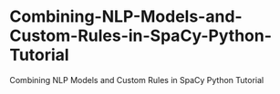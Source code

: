 # Combining-NLP-Models-and-Custom-Rules-in-SpaCy-Python-Tutorial
Combining NLP Models and Custom Rules in SpaCy Python Tutorial
